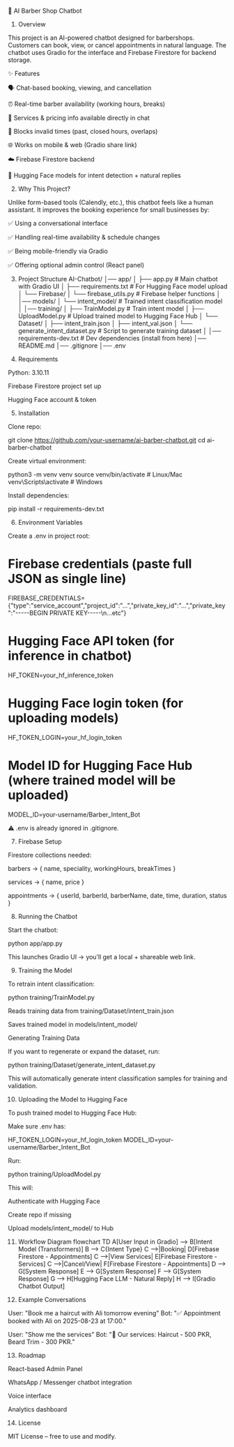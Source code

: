 💈 AI Barber Shop Chatbot
1. Overview

This project is an AI-powered chatbot designed for barbershops. Customers can book, view, or cancel appointments in natural language. The chatbot uses Gradio for the interface and Firebase Firestore for backend storage.

✨ Features

🗣️ Chat-based booking, viewing, and cancellation

⏰ Real-time barber availability (working hours, breaks)

💇 Services & pricing info available directly in chat

🚫 Blocks invalid times (past, closed hours, overlaps)

🌐 Works on mobile & web (Gradio share link)

☁️ Firebase Firestore backend

🤖 Hugging Face models for intent detection + natural replies

2. Why This Project?

Unlike form-based tools (Calendly, etc.), this chatbot feels like a human assistant. It improves the booking experience for small businesses by:

✅ Using a conversational interface

✅ Handling real-time availability & schedule changes

✅ Being mobile-friendly via Gradio

✅ Offering optional admin control (React panel)

3. Project Structure
AI-Chatbot/
│── app/
│   ├── app.py                # Main chatbot with Gradio UI
│   ├── requirements.txt      # For Hugging Face model upload
│   └── Firebase/
│       └── firebase_utils.py # Firebase helper functions
│
│── models/
│   └── intent_model/         # Trained intent classification model
│
│── training/
│   ├── TrainModel.py         # Train intent model
│   ├── UploadModel.py        # Upload trained model to Hugging Face Hub
│   └── Dataset/
│       ├── intent_train.json
│       ├── intent_val.json
│       └── generate_intent_dataset.py  # Script to generate training dataset
│
│── requirements-dev.txt      # Dev dependencies (install from here)
│── README.md
│── .gitignore
│── .env

4. Requirements

Python: 3.10.11

Firebase Firestore project set up

Hugging Face account & token

5. Installation

Clone repo:

git clone https://github.com/your-username/ai-barber-chatbot.git
cd ai-barber-chatbot


Create virtual environment:

python3 -m venv venv
source venv/bin/activate   # Linux/Mac
venv\Scripts\activate      # Windows


Install dependencies:

pip install -r requirements-dev.txt

6. Environment Variables

Create a .env in project root:

# Firebase credentials (paste full JSON as single line)
FIREBASE_CREDENTIALS={"type":"service_account","project_id":"...","private_key_id":"...","private_key":"-----BEGIN PRIVATE KEY-----\n...etc"}

# Hugging Face API token (for inference in chatbot)
HF_TOKEN=your_hf_inference_token

# Hugging Face login token (for uploading models)
HF_TOKEN_LOGIN=your_hf_login_token

# Model ID for Hugging Face Hub (where trained model will be uploaded)
MODEL_ID=your-username/Barber_Intent_Bot


⚠️ .env is already ignored in .gitignore.

7. Firebase Setup

Firestore collections needed:

barbers → { name, speciality, workingHours, breakTimes }

services → { name, price }

appointments → { userId, barberId, barberName, date, time, duration, status }

8. Running the Chatbot

Start the chatbot:

python app/app.py


This launches Gradio UI → you’ll get a local + shareable web link.

9. Training the Model

To retrain intent classification:

python training/TrainModel.py


Reads training data from training/Dataset/intent_train.json

Saves trained model in models/intent_model/

Generating Training Data

If you want to regenerate or expand the dataset, run:

python training/Dataset/generate_intent_dataset.py


This will automatically generate intent classification samples for training and validation.

10. Uploading the Model to Hugging Face

To push trained model to Hugging Face Hub:

Make sure .env has:

HF_TOKEN_LOGIN=your_hf_login_token
MODEL_ID=your-username/Barber_Intent_Bot


Run:

python training/UploadModel.py


This will:

Authenticate with Hugging Face

Create repo if missing

Upload models/intent_model/ to Hub

11. Workflow Diagram
flowchart TD
    A[User Input in Gradio] --> B[Intent Model (Transformers)]
    B --> C{Intent Type}
    C -->|Booking| D[Firebase Firestore - Appointments]
    C -->|View Services| E[Firebase Firestore - Services]
    C -->|Cancel/View| F[Firebase Firestore - Appointments]
    D --> G[System Response]
    E --> G[System Response]
    F --> G[System Response]
    G --> H[Hugging Face LLM - Natural Reply]
    H --> I[Gradio Chatbot Output]

12. Example Conversations

User: "Book me a haircut with Ali tomorrow evening"
Bot: "✅ Appointment booked with Ali on 2025-08-23 at 17:00."

User: "Show me the services"
Bot: "💇 Our services: Haircut - 500 PKR, Beard Trim - 300 PKR."

13. Roadmap

React-based Admin Panel

WhatsApp / Messenger chatbot integration

Voice interface

Analytics dashboard

14. License

MIT License – free to use and modify.
